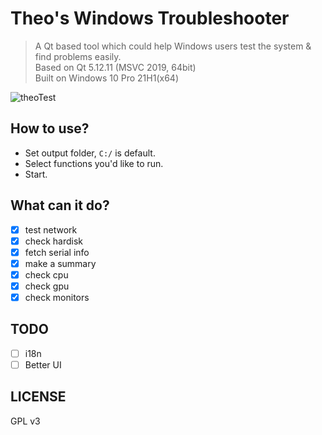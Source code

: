 # Theo's Windows Troubleshooter
> A Qt based tool which could help Windows users test the system & find problems easily.  
> Based on Qt 5.12.11 (MSVC 2019, 64bit)  
> Built on Windows 10 Pro 21H1(x64)

![theoTest](https://github.com/theodorecooper/theoTest/blob/main/res/logo.png)

## How to use?
  - Set output folder, `C:/` is default.
  - Select functions you'd like to run.
  - Start.

## What can it do?
  - [x] test network 
  - [x] check hardisk 
  - [x] fetch serial info
  - [x] make a summary
  - [x] check cpu
  - [x] check gpu
  - [x] check monitors

## TODO
  - [ ] i18n
  - [ ] Better UI

## LICENSE
GPL v3
